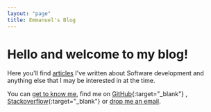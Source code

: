 ```yaml
---
layout: "page"
title: Emmanuel's Blog
---
```


# Hello and welcome to my blog!

Here you'll find [articles](_pages/articles.html) I've written about Software development and
anything else that I may be interested in at the time.

You can [get to know me](_pages/about.markdown), find me on [GitHub](https://github.com/osimosu){:target="_blank"}
, [Stackoverflow](https://stackoverflow.com/users/4069782/emmanuel-osimosu){:target="_blank"}
or [drop me an email](mailto:emmanuel.osimosu@gmail.com).
